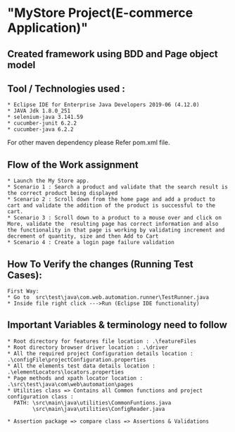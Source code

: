 # "MyStore Project(E-commerce Application)" 

## Created framework using BDD and Page object model

## Tool / Technologies used :
```
* Eclipse IDE for Enterprise Java Developers 2019-06 (4.12.0)
* JAVA Jdk 1.8.0_251 
* selenium-java 3.141.59 
* cucumber-junit 6.2.2
* cucumber-java 6.2.2
```

For other maven dependency please Refer pom.xml file.

## Flow of the Work assignment
```
* Launch the My Store app.
* Scenario 1 : Search a product and validate that the search result is the correct product being displayed
* Scenario 2 : Scroll down from the home page and add a product to cart and validate the addition of the product is successful to the cart.
* Scenario 3 : Scroll down to a product to a mouse over and click on More, validate the  resulting page has correct information and also the functionality in that page is working by validating increment and decrement of quantity, size and then Add to Cart
* Scenario 4 : Create a login page failure validation
```

## How To Verify the changes (Running Test Cases): 

```
First Way:
* Go to  src\test\java\com.web.automation.runner\TestRunner.java
* Inside file right click --->Run (Eclipse IDE functionality)

```

## Important Variables & terminology need to follow

```
* Root directory for features file location : .\featureFiles
* Root directory browser driver location : .\driver
* All the required project Configuration details location : .\configFile\projectConfiguration.properties
* All the elements test data details location : .\elementLocators\locators.properties
* Page methods and xpath locator location : .\src\test\java\com\web\automation\pages
* Utilities class => Contains all Common functions and project configuration class :
  PATH: \src\main\java\utilities\CommonFuntions.java 
        \src\main\java\utilities\ConfigReader.java
  
* Assertion package => compare class => Assertions & Validations 
```

   
